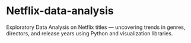 # Netflix-data-analysis
Exploratory Data Analysis on Netflix titles — uncovering trends in genres, directors, and release years using Python and visualization libraries.
